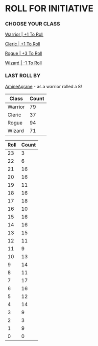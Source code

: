 # ROLL FOR INITIATIVE
### CHOOSE YOUR CLASS

[Warrior | +1 To Roll](https://github.com/benjaminsampica/benjaminsampica/issues/new?title=roll%7Cwarrior&body=Just+click+%27Submit+new+issue%27.)

[Cleric | +1 To Roll](https://github.com/benjaminsampica/benjaminsampica/issues/new?title=roll%7Ccleric&body=Just+click+%27Submit+new+issue%27.)

[Rogue | +3 To Roll](https://github.com/benjaminsampica/benjaminsampica/issues/new?title=roll%7Crogue&body=Just+click+%27Submit+new+issue%27.)

[Wizard | -1 To Roll](https://github.com/benjaminsampica/benjaminsampica/issues/new?title=roll%7Cwizard&body=Just+click+%27Submit+new+issue%27.)
### LAST ROLL BY
[AmineAgrane](https://www.github.com/AmineAgrane) - as a warrior rolled a 8!

|Class|Count|
|-|-|
|Warrior|79|
|Cleric|37|
|Rogue|94|
|Wizard|71|

|Roll|Count|
|-|-|
|23|3
|22|6
|21|16
|20|16
|19|11
|18|16
|17|18
|16|10
|15|16
|14|16
|13|15
|12|11
|11|9
|10|13
|9|14
|8|11
|7|17
|6|16
|5|12
|4|14
|3|9
|2|3
|1|9
|0|0
